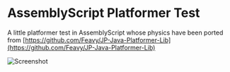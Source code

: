 # AssemblyScript Platformer Test
A little platformer test in AssemblyScript whose physics have been ported from [https://github.com/Feavy/JP-Java-Platformer-Lib](https://github.com/Feavy/JP-Java-Platformer-Lib)

![Screenshot](https://image.prntscr.com/image/J7jjk6rSRvyeAGEZg-2f7Q.png)
